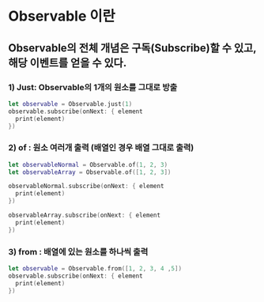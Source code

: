 # Observable 이란 

## Observable의 전체 개념은 구독(Subscribe)할 수 있고, 해당 이벤트를 얻을 수 있다. 
### 1) Just: Observable의 1개의 원소를 그대로 방출
```swift
let observable = Observable.just(1) 
observable.subscribe(onNext: { element
  print(element)
})
```
### 2) of : 원소 여러개 출력 (배열인 경우 배열 그대로 출력) 
```swift
let observableNormal = Observable.of(1, 2, 3)
let observableArray = Observable.of([1, 2, 3])

observableNormal.subscribe(onNext: { element
  print(element)
})

observableArray.subscribe(onNext: { element
  print(element)
})

```
### 3) from : 배열에 있는 원소를 하나씩 출력 
```swift
let observable = Observable.from([1, 2, 3, 4 ,5])
observable.subscribe(onNext: { element
  print(element)
})
```
